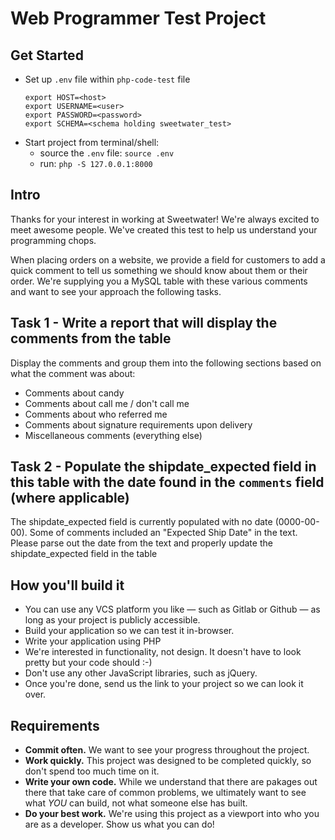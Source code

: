 # Web Programmer Test Project

## Get Started

- Set up `.env` file within `php-code-test` file
  ```
  export HOST=<host>
  export USERNAME=<user>
  export PASSWORD=<password>
  export SCHEMA=<schema holding sweetwater_test>
  ```
- Start project from terminal/shell:
  - source the `.env` file: `source .env`
  - run: `php -S 127.0.0.1:8000`

## Intro

Thanks for your interest in working at Sweetwater! We're always excited to meet awesome people. We've created this test to help us understand your programming chops.

When placing orders on a website, we provide a field for customers to add a quick comment to tell us something we should know about them or their order. We're supplying you a MySQL table with these various comments and want to see your approach the following tasks.

## Task 1 - Write a report that will display the comments from the table

Display the comments and group them into the following sections based on what the comment was about:

- Comments about candy
- Comments about call me / don't call me
- Comments about who referred me
- Comments about signature requirements upon delivery
- Miscellaneous comments (everything else)

## Task 2 - Populate the shipdate_expected field in this table with the date found in the `comments` field (where applicable)

The shipdate_expected field is currently populated with no date (0000-00-00). Some of comments included an "Expected Ship Date" in the text. Please parse out the date from the text and properly update the shipdate_expected field in the table

## How you'll build it

- You can use any VCS platform you like — such as Gitlab or Github — as long as your project is publicly accessible.
- Build your application so we can test it in-browser.
- Write your application using PHP
- We're interested in functionality, not design. It doesn't have to look pretty but your code should :-)
- Don't use any other JavaScript libraries, such as jQuery.
- Once you're done, send us the link to your project so we can look it over.

## Requirements

- **Commit often.** We want to see your progress throughout the project.
- **Work quickly.** This project was designed to be completed quickly, so don't spend too much time on it.
- **Write your own code.** While we understand that there are pakages out there that take care of common problems, we ultimately want to see what _YOU_ can build, not what someone else has built.
- **Do your best work.** We're using this project as a viewport into who you are as a developer. Show us what you can do!

